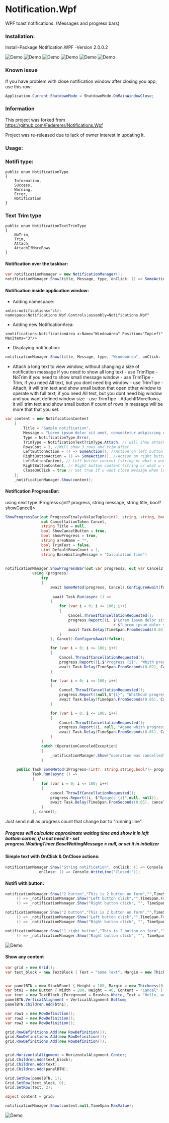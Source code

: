 # Notification.Wpf
WPF toast notifications. (Messages and progress bars)

### Installation:
Install-Package Notification.WPF -Version 2.0.0.2

![Demo](https://github.com/Platonenkov/Notifications.Wpf/blob/master/Files/notification.gif)
![Demo](https://github.com/Platonenkov/Notifications.Wpf/blob/master/Files/progress.gif)
![Demo](https://github.com/Platonenkov/Notifications.Wpf/blob/master/Files/info_button.gif)
![Demo](https://github.com/Platonenkov/Notifications.Wpf/blob/master/Files/content.gif)
![Demo](https://github.com/Platonenkov/Notifications.Wpf/blob/master/Files/sample_attach.gif)
![Demo](https://github.com/Platonenkov/Notifications.Wpf/blob/master/Files/all_styles.gif)
### Known issue

If you have problem with close notification window after closing you app, use this row: 
```C#
Application.Current.ShutdownMode = ShutdownMode.OnMainWindowClose;

```
### Information
This project was forked from  https://github.com/Federerer/Notifications.Wpf

Project was re-released due to lack of owner interest in updating it.

### Usage:

### Notifi type:
    public enum NotificationType   
    {
        Information,
        Success,
        Warning,
        Error,
        Notification
    }
### Text Trim type
    public enum NotificationTextTrimType
    {
        NoTrim,
        Trim,
        Attach,
        AttachIfMoreRows
    }

    
#### Notification over the taskbar:
```C#
var notificationManager = new NotificationManager();
notificationManager.Show(title, Message, type, onClick: () => SomeAction();

```

#### Notification inside application window:
- Adding namespace:
```XAML
xmlns:notifications="clr-namespace:Notifications.Wpf.Controls;assembly=Notifications.Wpf"
```
- Adding new NotificationArea:
```XAML
<notifications:NotificationArea x:Name="WindowArea" Position="TopLeft" MaxItems="3"/>
```
- Displaying notification:
```C#
notificationManager.Show(title, Message, type, "WindowArea", onClick: () => SomeAction();
```
-  Attach a long text to view window, without changing a size of notification message
if you need to show all long text - use TrimTipe - NoTrim
if you need to show small message window - use TrimTipe - Trim,
if you need All text, but you dont need big window - use TrimTipe - Attach, it will trim text and show small button that open other window to operate with full text;
if you need All text, but you dont need big window and you want defined window size - use TrimTipe - AttachIfMoreRows, it will trim text and show small button if count of rows in message will be more that that you set.
```C#
var content = new NotificationContent
    {
        Title = "Sample notification",
        Message = "Lorem ipsum dolor sit amet, consectetur adipiscing elit.Lorem ipsum dolor sit amet, consectetur adipiscing elit.",
        Type = NotificationType.Error,
        TrimType = NotificationTextTrimType.Attach, // will show attach button on message
        RowsCont = 3, //Will show 3 rows and trim after
        LeftButtonAction = () => SomeAction(), //Action on left button click, button will not show if it null 
        RightButtonAction = () => SomeAction(), //Action on right button click,  button will not show if it null
        LeftButtonContent, // Left button content (string or what u want
        RightButtonContent, // Right button content (string or what u want
        CloseOnClick = true // Set true if u want close message when left mouse button click on message (base = true)
    };
    _notificationManager.Show(content);
```

#### Notification ProgressBar:

using next type IProgress<(int? progress, string message, string title, bool? showCancel)>
    
```C#
ShowProgressBar(out ProgressFinaly<ValueTuple<int?, string, string, bool?>> progress,
                out CancellationToken Cancel,
                string Title = null,
                bool ShowCancelButton = true,
                bool ShowProgress = true,
                string areaName = "", 
                bool TrimText = false,
                uint DefaultRowsCount = 1,
                string BaseWaitingMessage = "Calculation time")
      
      
notificationManager.ShowProgressBar(out var progress2, out var Cancel2, title, true, false, true, 2U, "Wait");
            using (progress)
                try
                {
                    await SomeMetod(progress, Cancel).ConfigureAwait(false);
                    
                     await Task.Run(async () =>
                    {
                        for (var i = 0; i <= 100; i++)
                        {
                            Cancel.ThrowIfCancellationRequested();
                            progress.Report((i, $"Lorem ipsum dolor sit amet, consectetur adipiscing elit.\n"
                                                + $"Lorem ipsum dolor sit amet, consectetur adipiscing elit.", null, null));
                            await Task.Delay(TimeSpan.FromSeconds(0.03), Cancel);
                        }
                    }, Cancel).ConfigureAwait(false);

                    for (var i = 0; i <= 100; i++)
                    {
                        Cancel.ThrowIfCancellationRequested();
                        progress.Report((i,$"Progress {i}", "Whith progress", true));
                        await Task.Delay(TimeSpan.FromSeconds(0.02), Cancel).ConfigureAwait(false);
                    }

                    for (var i = 0; i <= 100; i++)
                    {
                        Cancel.ThrowIfCancellationRequested();
                        progress.Report((null,$"{i}", "Whithout progress", null));
                        await Task.Delay(TimeSpan.FromSeconds(0.05), Cancel).ConfigureAwait(false);
                    }

                    for (var i = 0; i <= 100; i++)
                    {
                        Cancel.ThrowIfCancellationRequested();
                        progress.Report((i, null, "Agane whith progress", null));
                        await Task.Delay(TimeSpan.FromSeconds(0.01), Cancel).ConfigureAwait(false);
                    }
                }
                catch (OperationCanceledException)
                {
                    _notificationManager.Show("operation was cancelled", "", TimeSpan.FromSeconds(3));
                }
                
     public Task SomeMetod(IProgress<(int?, string,string,bool?)> progress, CancellationToken cancel) =>
            Task.Run(async () =>
            {
                for (var i = 0; i <= 100; i++)
                {
                    cancel.ThrowIfCancellationRequested();
                    progress.Report((i, $"Процесс {i}",null, null));
                    await Task.Delay(TimeSpan.FromSeconds(0.05), cancel);
                }
            }, cancel);            
```
Just send null as progress count that change bar to "running line".

##### Progress will calculate approximate waiting time and show it in left bottom corner, if u not need it - set progress.WaitingTimer.BaseWaitingMessage = null, or set it in intializer

#### Simple text with OnClick & OnClose actions:
```C#
notificationManager.Show("String notification", onClick: () => Console.WriteLine("Click"),
               onClose: () => Console.WriteLine("Closed!"));
```
#### Notifi with button:
```C#
notificationManager.Show("2 button","This is 2 button on form","",TimeSpan.MaxValue,
     () => _notificationManager.Show("Left button click","",TimeSpan.FromSeconds(3)),"Left Button",
     () => _notificationManager.Show("Right button click", "", TimeSpan.FromSeconds(3)), "Right Button"); 

notificationManager.Show("2 button","This is 2 button on form","",TimeSpan.MaxValue,
     () => _notificationManager.Show("Left button click","",TimeSpan.FromSeconds(3)),null,
     () => _notificationManager.Show("Right button click", "", TimeSpan.FromSeconds(3)), null);

notificationManager.Show("1 right button","This is 2 button on form","",TimeSpan.MaxValue,
     () => _notificationManager.Show("Right button click", "", TimeSpan.FromSeconds(3)));
```

![Demo](http://i.imgur.com/G1ZU2ID.gif)

#### Show any content
```C#
var grid = new Grid();
var text_block = new TextBlock { Text = "Some Text", Margin = new Thickness(0, 10, 0, 0), HorizontalAlignment = HorizontalAlignment.Center };


var panelBTN = new StackPanel { Height = 100, Margin = new Thickness(0, 40, 0, 0) };
var btn1 = new Button { Width = 200, Height = 40, Content = "Cancel" };
var text = new TextBlock {Foreground = Brushes.White, Text = "Hello, world", Margin = new Thickness(0, 10, 0, 0), HorizontalAlignment = HorizontalAlignment.Center};
panelBTN.VerticalAlignment = VerticalAlignment.Bottom;
panelBTN.Children.Add(btn1);

var row1 = new RowDefinition();
var row2 = new RowDefinition();
var row3 = new RowDefinition();

grid.RowDefinitions.Add(new RowDefinition());
grid.RowDefinitions.Add(new RowDefinition());
grid.RowDefinitions.Add(new RowDefinition());


grid.HorizontalAlignment = HorizontalAlignment.Center;
grid.Children.Add(text_block);
grid.Children.Add(text);
grid.Children.Add(panelBTN);

Grid.SetRow(panelBTN, 1);
Grid.SetRow(text_block, 0);
Grid.SetRow(text, 2);

object content = grid;

notificationManager.Show(content,null,TimeSpan.MaxValue);
```
![Demo](https://github.com/Platonenkov/Notifications.Wpf/blob/master/Files/content.gif)

